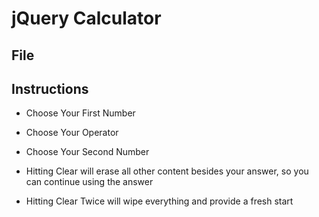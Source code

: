 # jQuery Calculator

## File



## Instructions

* Choose Your First Number

* Choose Your Operator

* Choose Your Second Number

* Hitting Clear will erase all other content besides your answer, so you can continue using the answer

* Hitting Clear Twice will wipe everything and provide a fresh start